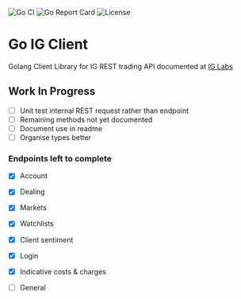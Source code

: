 ![Go CI](https://github.com/sneddonlewis/goigclient/actions/workflows/run-tests.yml/badge.svg) 
![Go Report Card](https://goreportcard.com/badge/github.com/sneddonlewis/goigclient) 
![License](https://img.shields.io/github/license/sneddonlewis/goigclient)

# Go IG Client
Golang Client Library for IG REST trading API documented at [IG Labs](https://labs.ig.com/rest-trading-api-guide.html)

## Work In Progress

- [ ] Unit test internal REST request rather than endpoint
- [ ] Remaining methods not yet documented
- [ ] Document use in readme
- [ ] Organise types better

### Endpoints left to complete
- [x] Account
- [x] Dealing
- [x] Markets
- [x] Watchlists
- [x] Client sentiment
- [x] Login
- [x] Indicative costs & charges
- [ ] General

